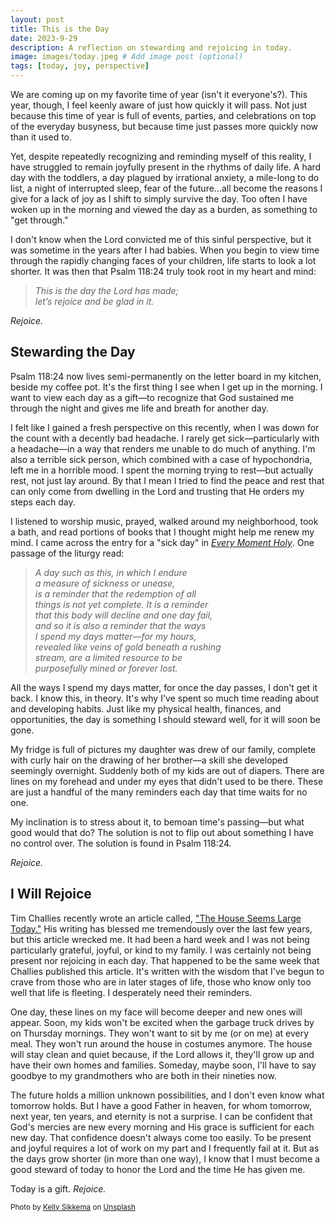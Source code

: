 ```yaml
---
layout: post
title: This is the Day
date: 2023-9-29
description: A reflection on stewarding and rejoicing in today.
image: images/today.jpeg # Add image post (optional)
tags: [today, joy, perspective]
---
```

We are coming up on my favorite time of year (isn't it everyone's?). This year, though, I feel keenly aware of just how quickly it will pass. Not just because this time of year is full of events, parties, and celebrations on top of the everyday busyness, but because time just passes more quickly now than it used to. 

Yet, despite repeatedly recognizing and reminding myself of this reality, I have struggled to remain joyfully present in the rhythms of daily life. A hard day with the toddlers, a day plagued by irrational anxiety, a mile-long to do list, a night of interrupted sleep, fear of the future...all become the reasons I give for a lack of joy as I shift to simply survive the day. Too often I have woken up in the morning and viewed the day as a burden, as something to "get through."

I don't know when the Lord convicted me of this sinful perspective, but it was sometime in the years after I had babies. When you begin to view time through the rapidly changing faces of your children, life starts to look a lot shorter. It was then that Psalm 118:24 truly took root in my heart and mind:

>*This is the day the Lord has made;  
>let’s rejoice and be glad in it.*

*Rejoice.*

## Stewarding the Day

Psalm 118:24 now lives semi-permanently on the letter board in my kitchen, beside my coffee pot. It's the first thing I see when I get up in the morning. I want to view each day as a gift—to recognize that God sustained me through the night and gives me life and breath for another day. 

I felt like I gained a fresh perspective on this recently, when I was down for the count with a decently bad headache. I rarely get sick—particularly with a headache—in a way that renders me unable to do much of anything. I'm also a terrible sick person, which combined with a case of hypochondria, left me in a horrible mood. I spent the morning trying to rest—but actually rest, not just lay around. By that I mean I tried to find the peace and rest that can only come from dwelling in the Lord and trusting that He orders my steps each day. 

I listened to worship music, prayed, walked around my neighborhood, took a bath, and read portions of books that I thought might help me renew my mind. I came across the entry for a "sick day" in <a href= "https://amzn.to/45bBaBO" target="_blank">*Every Moment Holy*</a>. One passage of the liturgy read: 

>*A day such as this, in which I endure  
>a measure of sickness or unease,  
>is a reminder that the redemption of all  
>things is not yet complete. It is a reminder  
>that this body will decline and one day fail,  
>and so it is also a reminder that the ways  
>I spend my days matter—for my hours,  
>revealed like veins of gold beneath a rushing  
>stream, are a limited resource to be  
>purposefully mined or forever lost.*

All the ways I spend my days matter, for once the day passes, I don't get it back. I know this, in theory. It's why I've spent so much time reading about and developing habits. Just like my physical health, finances, and opportunities, the day is something I should steward well, for it will soon be gone. 

My fridge is full of pictures my daughter was drew of our family, complete with curly hair on the drawing of her brother—a skill she developed seemingly overnight. Suddenly both of my kids are out of diapers. There are lines on my forehead and under my eyes that didn't used to be there. These are just a handful of the many reminders each day that time waits for no one. 

My inclination is to stress about it, to bemoan time's passing—but what good would that do? The solution is not to flip out about something I have no control over. The solution is found in Psalm 118:24. 

*Rejoice.*

## I Will Rejoice

Tim Challies recently wrote an article called, <a href= "https://www.challies.com/articles/the-house-seems-large-today/" target= "blank">"The House Seems Large Today."</a> His writing has blessed me tremendously over the last few years, but this article wrecked me. It had been a hard week and I was not being particularly grateful, joyful, or kind to my family. I was certainly not being present nor rejoicing in each day. That happened to be the same week that Challies published this article. It's written with the wisdom that I've begun to crave from those who are in later stages of life, those who know only too well that life is fleeting. I desperately need their reminders. 

One day, these lines on my face will become deeper and new ones will appear. Soon, my kids won't be excited when the garbage truck drives by on Thursday mornings. They won't want to sit by me (or on me) at every meal. They won't run around the house in costumes anymore. The house will stay clean and quiet because, if the Lord allows it, they'll grow up and have their own homes and families. Someday, maybe soon, I'll have to say goodbye to my grandmothers who are both in their nineties now. 

The future holds a million unknown possibilities, and I don't even know what tomorrow holds. But I have a good Father in heaven, for whom tomorrow, next year, ten years, and eternity is not a surprise. I can be confident that God's mercies are new every morning and His grace is sufficient for each new day. That confidence doesn't always come too easily. To be present and joyful requires a lot of work on my part and I frequently fail at it. But as the days grow shorter (in more than one way), I know that I must become a good steward of today to honor the Lord and the time He has given me. 

Today is a gift. *Rejoice.*

<sub>Photo by <a href="https://unsplash.com/@kellysikkema?utm_source=unsplash&utm_medium=referral&utm_content=creditCopyText">Kelly Sikkema</a> on <a href="https://unsplash.com/photos/4l2Ml8-MLUg?utm_source=unsplash&utm_medium=referral&utm_content=creditCopyText">Unsplash</a></sub>
  